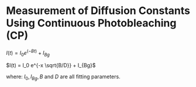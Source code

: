 # Measurement of Diffusion Constants Using Continuous Photobleaching (CP)

$I(t) = I_0 e^{(-Bt)} + I_{Bg}$

$I(t) = I_0 e^{-x \sqrt{B/D}} + I_{Bg}$

where: $I_0 , I_{Bg}, B$ and $D$ are all fitting parameters.
